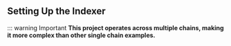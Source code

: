 ## Setting Up the Indexer

::: warning Important
**This project operates across multiple chains, making it more complex than other single chain examples.**
